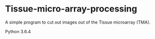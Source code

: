 # Tissue-micro-array-processing
A simple program to cut out images out of the Tissue microarray (TMA).

Python 3.6.4
